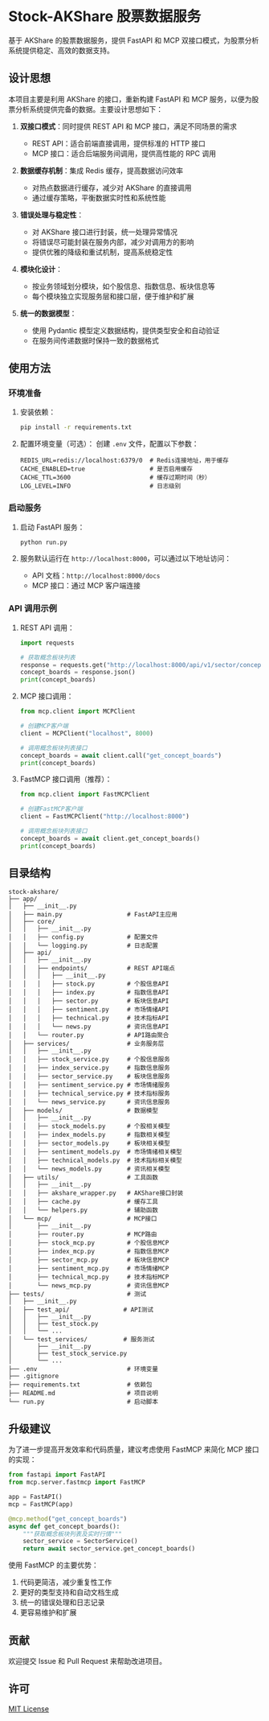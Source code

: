 # Stock-AKShare 股票数据服务

基于 AKShare 的股票数据服务，提供 FastAPI 和 MCP 双接口模式，为股票分析系统提供稳定、高效的数据支持。

## 设计思想

本项目主要是利用 AKShare 的接口，重新构建 FastAPI 和 MCP 服务，以便为股票分析系统提供完备的数据。主要设计思想如下：

1. **双接口模式**：同时提供 REST API 和 MCP 接口，满足不同场景的需求
   - REST API：适合前端直接调用，提供标准的 HTTP 接口
   - MCP 接口：适合后端服务间调用，提供高性能的 RPC 调用

2. **数据缓存机制**：集成 Redis 缓存，提高数据访问效率
   - 对热点数据进行缓存，减少对 AKShare 的直接调用
   - 通过缓存策略，平衡数据实时性和系统性能

3. **错误处理与稳定性**：
   - 对 AKShare 接口进行封装，统一处理异常情况
   - 将错误尽可能封装在服务内部，减少对调用方的影响
   - 提供优雅的降级和重试机制，提高系统稳定性

4. **模块化设计**：
   - 按业务领域划分模块，如个股信息、指数信息、板块信息等
   - 每个模块独立实现服务层和接口层，便于维护和扩展

5. **统一的数据模型**：
   - 使用 Pydantic 模型定义数据结构，提供类型安全和自动验证
   - 在服务间传递数据时保持一致的数据格式

## 使用方法

### 环境准备

1. 安装依赖：
   ```bash
   pip install -r requirements.txt
   ```

2. 配置环境变量（可选）：
   创建 `.env` 文件，配置以下参数：
   ```
   REDIS_URL=redis://localhost:6379/0  # Redis连接地址，用于缓存
   CACHE_ENABLED=true                  # 是否启用缓存
   CACHE_TTL=3600                      # 缓存过期时间（秒）
   LOG_LEVEL=INFO                      # 日志级别
   ```

### 启动服务

1. 启动 FastAPI 服务：
   ```bash
   python run.py
   ```

2. 服务默认运行在 `http://localhost:8000`，可以通过以下地址访问：
   - API 文档：`http://localhost:8000/docs`
   - MCP 接口：通过 MCP 客户端连接

### API 调用示例

1. REST API 调用：
   ```python
   import requests
   
   # 获取概念板块列表
   response = requests.get("http://localhost:8000/api/v1/sector/concept")
   concept_boards = response.json()
   print(concept_boards)
   ```

2. MCP 接口调用：
   ```python
   from mcp.client import MCPClient
   
   # 创建MCP客户端
   client = MCPClient("localhost", 8000)
   
   # 调用概念板块列表接口
   concept_boards = await client.call("get_concept_boards")
   print(concept_boards)
   ```

3. FastMCP 接口调用（推荐）：
   ```python
   from mcp.client import FastMCPClient
   
   # 创建FastMCP客户端
   client = FastMCPClient("http://localhost:8000")
   
   # 调用概念板块列表接口
   concept_boards = await client.get_concept_boards()
   print(concept_boards)
   ```

## 目录结构

```
stock-akshare/
├── app/
│   ├── __init__.py
│   ├── main.py                  # FastAPI主应用
│   ├── core/
│   │   ├── __init__.py
│   │   ├── config.py            # 配置文件
│   │   └── logging.py           # 日志配置
│   ├── api/
│   │   ├── __init__.py
│   │   ├── endpoints/           # REST API端点
│   │   │   ├── __init__.py
│   │   │   ├── stock.py         # 个股信息API
│   │   │   ├── index.py         # 指数信息API
│   │   │   ├── sector.py        # 板块信息API
│   │   │   ├── sentiment.py     # 市场情绪API
│   │   │   ├── technical.py     # 技术指标API
│   │   │   └── news.py          # 资讯信息API
│   │   └── router.py            # API路由聚合
│   ├── services/                # 业务服务层
│   │   ├── __init__.py
│   │   ├── stock_service.py     # 个股信息服务
│   │   ├── index_service.py     # 指数信息服务
│   │   ├── sector_service.py    # 板块信息服务
│   │   ├── sentiment_service.py # 市场情绪服务
│   │   ├── technical_service.py # 技术指标服务
│   │   └── news_service.py      # 资讯信息服务
│   ├── models/                  # 数据模型
│   │   ├── __init__.py
│   │   ├── stock_models.py      # 个股相关模型
│   │   ├── index_models.py      # 指数相关模型
│   │   ├── sector_models.py     # 板块相关模型
│   │   ├── sentiment_models.py  # 市场情绪相关模型
│   │   ├── technical_models.py  # 技术指标相关模型
│   │   └── news_models.py       # 资讯相关模型
│   ├── utils/                   # 工具函数
│   │   ├── __init__.py
│   │   ├── akshare_wrapper.py   # AKShare接口封装
│   │   ├── cache.py             # 缓存工具
│   │   └── helpers.py           # 辅助函数
│   └── mcp/                     # MCP接口
│       ├── __init__.py
│       ├── router.py            # MCP路由
│       ├── stock_mcp.py         # 个股信息MCP
│       ├── index_mcp.py         # 指数信息MCP
│       ├── sector_mcp.py        # 板块信息MCP
│       ├── sentiment_mcp.py     # 市场情绪MCP
│       ├── technical_mcp.py     # 技术指标MCP
│       └── news_mcp.py          # 资讯信息MCP
├── tests/                       # 测试
│   ├── __init__.py
│   ├── test_api/               # API测试
│   │   ├── __init__.py
│   │   ├── test_stock.py
│   │   └── ...
│   └── test_services/          # 服务测试
│       ├── __init__.py
│       ├── test_stock_service.py
│       └── ...
├── .env                         # 环境变量
├── .gitignore
├── requirements.txt             # 依赖包
├── README.md                    # 项目说明
└── run.py                       # 启动脚本
```

## 升级建议

为了进一步提高开发效率和代码质量，建议考虑使用 FastMCP 来简化 MCP 接口的实现：

```python
from fastapi import FastAPI
from mcp.server.fastmcp import FastMCP

app = FastAPI()
mcp = FastMCP(app)

@mcp.method("get_concept_boards")
async def get_concept_boards():
    """获取概念板块列表及实时行情"""
    sector_service = SectorService()
    return await sector_service.get_concept_boards()
```

使用 FastMCP 的主要优势：
1. 代码更简洁，减少重复性工作
2. 更好的类型支持和自动文档生成
3. 统一的错误处理和日志记录
4. 更容易维护和扩展

## 贡献

欢迎提交 Issue 和 Pull Request 来帮助改进项目。

## 许可

[MIT License](LICENSE)